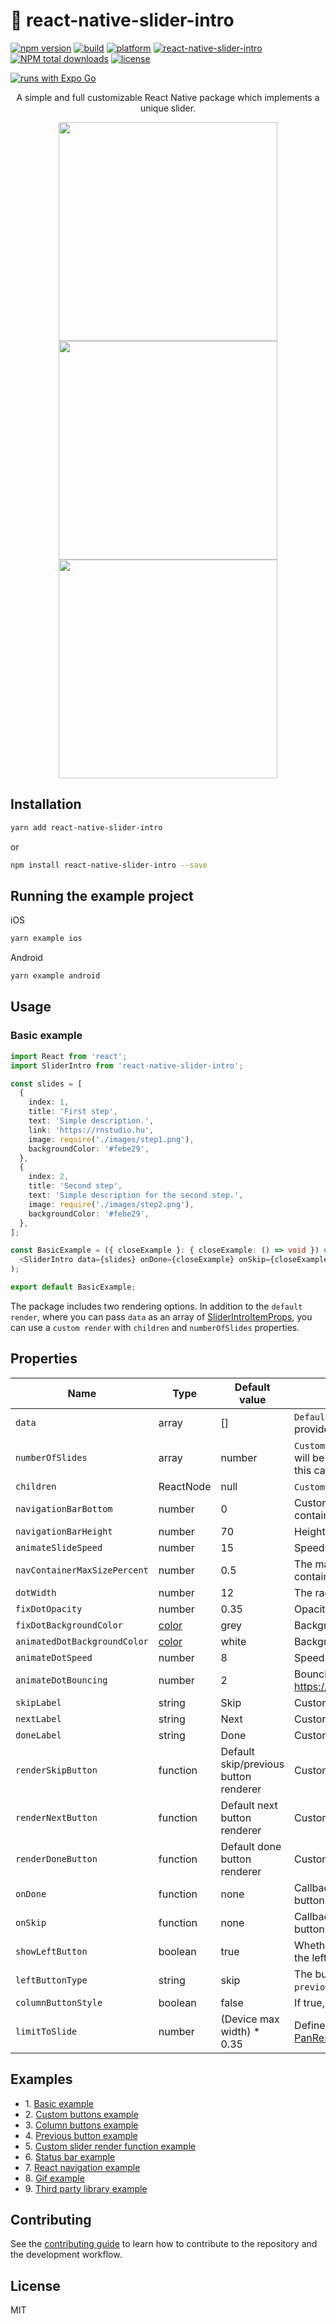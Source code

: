 <h1>📲 react-native-slider-intro</h1>

[![npm version](https://img.shields.io/npm/v/react-native-slider-intro.svg)](https://www.npmjs.com/package/react-native-slider-intro)
[![build](https://github.com/RichardRNStudio/react-native-slider-intro/actions/workflows/build-app.yml/badge.svg?branch=main)](https://github.com/RichardRNStudio/react-native-slider-intro/actions/workflows/build-app.yml)
[![platform](https://img.shields.io/badge/platform-Android_%7C_iOS-yellow)](https://github.com/RichardRNStudio/react-native-slider-intro)
[![react-native-slider-intro](https://snyk.io/advisor/npm-package/react-native-slider-intro/badge.svg)](https://snyk.io/advisor/npm-package/react-native-slider-intro)
[![NPM total downloads](https://img.shields.io/npm/d18m/react-native-slider-intro.svg?style=flat)](https://npmcharts.com/compare/react-native-slider-intro?minimal=true)
[![license](https://img.shields.io/badge/license-MIT-green)](https://github.com/RichardRNStudio/react-native-slider-intro/blob/main/LICENSE)

[![runs with Expo Go](https://img.shields.io/badge/Runs%20with%20Expo%20Go-000.svg?style=flat-square&logo=EXPO&labelColor=f3f3f3&logoColor=000)](https://expo.dev/client)

<p align="center">
  A simple and full customizable React Native package which implements a unique slider.
</p>
<p align="center">
  <a href="https://github.com/RichardRNStudio/react-native-slider-intro/">
    <img src="https://github.com/RichardRNStudio/react-native-slider-intro/blob/main/docs/basic-example.gif?raw=true" height="350"/>
  </a>
  <a href="https://github.com/RichardRNStudio/react-native-slider-intro/">
    <img src="https://github.com/RichardRNStudio/react-native-slider-intro/blob/main/docs/custom-buttons-example.gif?raw=true" height="350"/>
  </a>
  <a href="https://github.com/RichardRNStudio/react-native-slider-intro/">
    <img src="https://github.com/RichardRNStudio/react-native-slider-intro/blob/main/docs/column-buttons-example.gif?raw=true" height="350"/>
  </a>
</p>

<h2>Installation</h2>

```sh
yarn add react-native-slider-intro
```

or

```sh
npm install react-native-slider-intro --save
```

<h2>Running the example project</h2>

iOS
```sh
yarn example ios
```
Android
```sh
yarn example android
```

<h2>Usage</h2>

<h3>Basic example</h3>

```ts
import React from 'react';
import SliderIntro from 'react-native-slider-intro';

const slides = [
  {
    index: 1,
    title: 'First step',
    text: 'Simple description.',
    link: 'https://rnstudio.hu',
    image: require('./images/step1.png'),
    backgroundColor: '#febe29',
  },
  {
    index: 2,
    title: 'Second step',
    text: 'Simple description for the second step.',
    image: require('./images/step2.png'),
    backgroundColor: '#febe29',
  },
];

const BasicExample = ({ closeExample }: { closeExample: () => void }) => (
  <SliderIntro data={slides} onDone={closeExample} onSkip={closeExample} />
);

export default BasicExample;
```

The package includes two rendering options. In addition to the `default render`, where you can pass `data` as an array of <a href="https://github.com/RichardRNStudio/react-native-slider-intro/blob/main/src/types/SliderIntroItem.types.ts">SliderIntroItemProps</a>, you can use a `custom render` with `children` and `numberOfSlides` properties.

<h2>Properties</h2>

| Name                         | Type     | Default value                         | Description                                                                                  |
| ---------------------------- | -------- | ------------------------------------- | -------------------------------------------------------------------------------------------- |
| `data`                       | array    | []                                    | `Default render` - An array of items. If data is provided, children will be ignored.                          |
| `numberOfSlides`             | array    | number                                | `Custom render` - if children is provided, data will be ignored. numberOfSlides is required in this case.     |
| `children`                   | ReactNode| null                                  | `Custom render` - JSX elements to render.                                                                     |
| `navigationBarBottom`        | number   | 0                                     | Custom bottom position of the dot navigation container.                                                       |
| `navigationBarHeight`        | number   | 70                                    | Height of the dot navigation container.                                                                       |
| `animateSlideSpeed`          | number   | 15                                    | Speed of the slider animation.                                                                                |
| `navContainerMaxSizePercent` | number   | 0.5                                   | The maximum width of the navigation container as a percentage of the total width.                             |
| `dotWidth`                   | number   | 12                                    | The radius of the navigation dots.                                                                            |
| `fixDotOpacity`              | number   | 0.35                                  | Opacity of inactive (non-animated) dots.                                                                      |
| `fixDotBackgroundColor`      | <a href="https://reactnative.dev/docs/colors">color</a>| grey  | Background color of inactive dots.                                                              |
| `animatedDotBackgroundColor` | <a href="https://reactnative.dev/docs/colors">color</a>| white | Background color of the animated dot.                                                           |
| `animateDotSpeed`            | number   | 8                                     | Speed of the dot animation.                                                                                   |
| `animateDotBouncing`         | number   | 2                                     | Bounciness value of all animations. https://reactnative.dev/docs/animated#spring                              |
| `skipLabel`                  | string   | Skip                                  | Custom label for skip button.                                                                                 |
| `nextLabel`                  | string   | Next                                  | Custom label for next button.                                                                                 |
| `doneLabel`                  | string   | Done                                  | Custom label for done button.                                                                                 |
| `renderSkipButton`           | function | Default skip/previous button renderer | Custom renderer for the skip/previous button.                                                                 |
| `renderNextButton`           | function | Default next button renderer          | Custom renderer for the next button.                                                                          |
| `renderDoneButton`           | function | Default done button renderer          | Custom renderer for the done button.                                                                          |
| `onDone`                     | function | none                                  | Callback function executed when the done button is pressed.                                                   |
| `onSkip`                     | function | none                                  | Callback function executed when the skip button is pressed.                                                   |
| `showLeftButton`             | boolean  | true                                  | Whether to show the skip/previous button on the left side.                                                    |
| `leftButtonType`             | string   | skip                                  | The button type on the left side, either `skip` or `previous`.                                                |
| `columnButtonStyle`          | boolean  | false                                 | If true, buttons will be displayed in a column.                                                               |
| `limitToSlide`               | number | (Device max width) * 0.35               | Defines the slide animation limit, based on <a href="https://reactnative.dev/docs/panresponder">PanResponder's `gestureState.dx`</a> property.

<h2>Examples</h2>
<ul>
  <li>1. <a href="https://github.com/RichardRNStudio/react-native-slider-intro/blob/main/example/src/BasicExample.tsx">Basic example</a></li>
  <li>2. <a href="https://github.com/RichardRNStudio/react-native-slider-intro/blob/main/example/src/CustomButtonsExample.tsx">Custom buttons example</a></li>
  <li>3. <a href="https://github.com/RichardRNStudio/react-native-slider-intro/blob/main/example/src/ColumnButtonsExample.tsx">Column buttons example</a></li>
  <li>4. <a href="https://github.com/RichardRNStudio/react-native-slider-intro/blob/main/example/src/PreviousButtonExample.tsx">Previous button example</a></li>
  <li>5. <a href="https://github.com/RichardRNStudio/react-native-slider-intro/blob/main/example/src/CustomRenderFunctionExample.tsx">Custom slider render function example</a></li>
  <li>6. <a href="https://github.com/RichardRNStudio/react-native-slider-intro/blob/main/example/src/StatusBarExample.tsx">Status bar example</a></li>
  <li>7. <a href="https://github.com/RichardRNStudio/react-native-slider-intro/blob/main/example/src/ReactNavigationExample/ReactNavigationExample.tsx">React navigation example</a></li>
  <li>8. <a href="https://github.com/RichardRNStudio/react-native-slider-intro/blob/main/example/src/GifExample.tsx">Gif example</a></li>
  <li>9. <a href="https://github.com/RichardRNStudio/react-native-slider-intro/blob/main/example/src/UsingThirdPartyLibrariesExample.tsx">Third party library example</a></li>
</ul>

<h2>Contributing</h2>

See the [contributing guide](CONTRIBUTING.md) to learn how to contribute to the repository and the development workflow.

<h2>License</h2>

MIT
